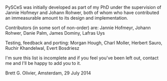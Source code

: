 PySCeS was initially developed as part of my PhD under the supervision
of Jannie Hofmeyr and Johann Rohwer, both of whom who have
contributed an immeasurable amount to its design and implementation.

Contributors (in some sort of non-order) are:
Jannie Hofmeyr, Johann Rohwer, Danie Palm, James Dominy, Lafras Uys

Testing, feedback and porting:
Morgan Hough, Charl Moller, Herbert Sauro,
Ruchir Khandelwal, Evert Bosdriesz

I'm sure this list is incomplete and if you feel you've been left out,
contact me and I'll be happy to add you to it.

Brett G. Olivier, Amsterdam, 29 July 2014